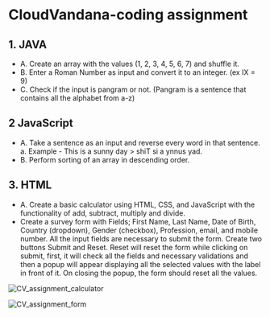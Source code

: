 # CloudVandana-coding assignment

## 1. JAVA
- A. Create an array with the values (1, 2, 3, 4, 5, 6, 7) and shuffle it.
- B. Enter a Roman Number as input and convert it to an integer. (ex IX = 9)
- C. Check if the input is pangram or not. (Pangram is a sentence that contains all the alphabet from a-z)
## 2 JavaScript
- A. Take a sentence as an input and reverse every word in that sentence.
a. Example - This is a sunny day > shiT si a ynnus yad.
- B. Perform sorting of an array in descending order.
## 3. HTML
- A. Create a basic calculator using HTML, CSS, and JavaScript with the functionality of add, subtract, multiply and divide.
- Create a survey form with Fields; First Name, Last Name, Date of Birth, Country (dropdown), Gender (checkbox), Profession, email, and mobile number. All the input fields are necessary to submit the form. Create two buttons Submit and Reset. Reset will reset the form while clicking on submit, first, it will check all the fields and necessary validations and then a popup will appear displaying all the selected values with the label in front of it. On closing the popup, the form should reset all the values.


![CV_assignment_calculator](https://github.com/anujj009/CloudVandana-assignment/assets/140200498/432d509e-ddd1-4c16-96de-fdd9433d258e)


![CV_assignment_form](https://github.com/anujj009/CloudVandana-assignment/assets/140200498/bc78a002-a078-4f32-b28e-2daea1dd0b2f)


